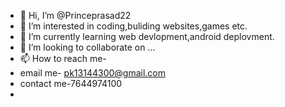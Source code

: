 - 👋 Hi, I’m @Princeprasad22
- 👀 I’m interested in coding,buliding websites,games etc.
- 🌱 I’m currently learning web devlopment,android deplovment.
- 💞️ I’m looking to collaborate on ...
- 📫 How to reach me-
- email me- pk13144300@gmail.com
- contact me-7644974100
- 

<!---
Princeprasad22/Princeprasad22 is a ✨ special ✨ repository because its `README.md` (this file) appears on your GitHub profile.
You can click the Preview link to take a look at your changes.
--->
